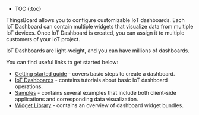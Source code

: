 * TOC
{:toc}

ThingsBoard allows you to configure customizable IoT dashboards.
Each IoT Dashboard can contain multiple widgets that visualize data from multiple IoT devices.
Once IoT Dashboard is created, you can assign it to multiple customers of your IoT project.
 
IoT Dashboards are light-weight, and you can have millions of dashboards.

You can find useful links to get started below:

 - [Getting started guide](/docs/{{docsPrefix}}getting-started-guides/helloworld/) - covers basic steps to create a dashboard.
 - [IoT Dashboards](/docs/{{docsPrefix}}user-guide/dashboards/) - contains tutorials about basic IoT dashboard operations.
 - [Samples](/docs/{{docsPrefix}}samples/) - contains several examples that include both client-side applications and corresponding data visualization.
 - [Widget Library](/docs/{{docsPrefix}}user-guide/ui/widget-library/) - contains an overview of dashboard widget bundles.
